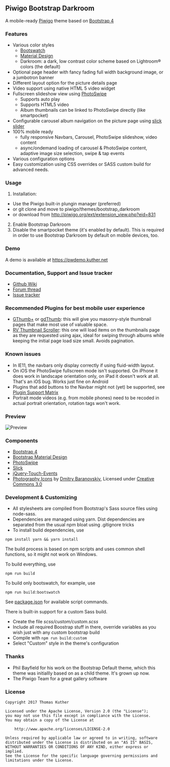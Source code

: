 Piwigo Bootstrap Darkroom
-------------------
A mobile-ready [Piwigo](http://piwigo.org) theme based on [Bootstrap 4](https://getbootstrap.com)

### Features

* Various color styles
  * [Bootswatch](https://bootswatch.com)
  * [Material Design](http://fezvrasta.github.io/bootstrap-material-design/)
  * Darkroom: a dark, low contrast color scheme based on Lightroom® colors (the default)
* Optional page header with fancy fading full width background image, or a jumbotron banner
* Different layout option for the picture details page
* Video support using native HTML 5 video widget
* Fullscreen slideshow view using [PhotoSwipe](http://photoswipe.com)
  * Supports auto play
  * Supports HTML5 video
  * Album thumbnails can be linked to PhotoSwipe directly (like smartpocket)
* Configurable carousel album navigation on the picture page using [slick slider](http://kenwheeler.github.io/slick/)
* 100% mobile ready
  * fully responsive Navbars, Carousel, PhotoSwipe slideshow, video content
  * async/ondemand loading of carousel & PhotoSwipe content, adaptive image size selection, swipe & tap events
* Various configuration options
* Easy customization using CSS overrides or SASS custom build for advanced needs.
 

### Usage

1. Installation:
 * Use the Piwigo built-in plungin manager (preferred)
 * or git clone and move to piwigo/themes/bootstrap_darkroom
 * or download from http://piwigo.org/ext/extension_view.php?eid=831
2. Enable Bootstrap Darkroom
3. Disable the smartpocket theme (it's enabled by default). This is required in order to use Bootstrap Darkroom by default on mobile devices, too.

### Demo
A demo is available at https://pwdemo.kuther.net

### Documentation, Support and Issue tracker
* [Github Wiki](https://github.com/tkuther/piwigo-bootstrap-darkroom/wiki)
* [Forum thread](http://piwigo.org/forum/viewtopic.php?id=26624)
* [Issue tracker](https://github.com/tkuther/piwigo-bootstrap-darkroom/issues)

### Recommended Plugins for best mobile user experience
* [GThumb+](http://piwigo.org/ext/extension_view.php?eid=591) or [gdThumb](http://piwigo.org/ext/extension_view.php?eid=771): this will give you masonry-style thumbnail pages that make most use of valuable space.
* [RV Thumbnail Scroller](http://piwigo.org/ext/extension_view.php?eid=493): this one will load items on the thumbnails page as they are requested using ajax, ideal for swiping through albums while keeping the initial page load size small. Avoids pagination.

### Known issues

* In IE11, the navbars only display correctly if using fluid-width layout.
* On iOS the PhotoSwipe fullscreen mode isn't supported. On iPhone it does work in landscape orientation only, on iPad it doesn't work at all. That's an iOS bug. Works just fine on Android
* Plugins that add buttons to the Navbar might not (yet) be supported, see [Plugin Support Matrix](https://github.com/tkuther/piwigo-bootstrap-darkroom/wiki/Plugin-Support-Matrix)
* Portrait mode videos (e.g. from mobile phones) need to be recoded in actual portrait orientation, rotation tags won't work.

### Preview

![Preview](https://raw.githubusercontent.com/tkuther/piwigo-bootstrap-darkroom/master/screenshot.png)

### Components

* [Bootstrap 4](https://getbootstrap.com)
* [Bootstrap Material Design](https://fezvrasta.github.io/bootstrap-material-design/)
* [PhotoSwipe](http://photoswipe.com/)
* [Slick](http://kenwheeler.github.io/slick/)
* [jQuery-Touch-Events](https://github.com/benmajor/jQuery-Touch-Events)
* [Photography Icons](https://thenounproject.com/DmitryBaranovskiy/collection/photo/) by [Dmitry Baranovskiy](https://thenounproject.com/DmitryBaranovskiy/), Licensed under [Creative Commons 3.0](https://creativecommons.org/licenses/by/3.0/us/)

### Development & Customizing
* All stylesheets are compiled from Bootstrap's Sass source files using node-sass.
* Dependencies are managed using yarn. Dist dependencies are separated from the usual npm bloat using .gitignore tricks
* To install build dependencies, use
```
npm install yarn && yarn install
```

The build process is based on npm scripts and uses common shell functions, so it might not work on Windows.

To build everything, use
```
npm run build
```
To build only bootswatch, for example, use
```
npm run build:bootswatch
```
See [package.json](https://raw.githubusercontent.com/tkuther/piwigo-bootstrap-darkroom/master/package.json) for available script commands.

There is built-in support for a custom Sass build.
* Create the file _scss/custom/custom.scss_
* Include all required Boostrap stuff in there, override variables as you wish just with any custom bootstrap build
* Compile with `npm run build:custom`
* Select "Custom" style in the theme's configuration

### Thanks
* Phil Bayfield for his work on the Bootstrap Default theme, which this theme was initiallly based on as a child theme. It's grown up now.
* The Piwigo Team for a great gallery software

### License

```
Copyright 2017 Thomas Kuther

Licensed under the Apache License, Version 2.0 (the "License");
you may not use this file except in compliance with the License.
You may obtain a copy of the License at

    http://www.apache.org/licenses/LICENSE-2.0

Unless required by applicable law or agreed to in writing, software
distributed under the License is distributed on an "AS IS" BASIS,
WITHOUT WARRANTIES OR CONDITIONS OF ANY KIND, either express or implied.
See the License for the specific language governing permissions and
limitations under the License.
```
